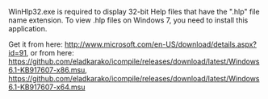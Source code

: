 WinHlp32.exe is required to display 32-bit Help files that have the ".hlp" file name extension. To view .hlp files on Windows 7, you need to install this application.

Get it from here: <a href="http://www.microsoft.com/en-US/download/details.aspx?id=91" rel="nofollow">http://www.microsoft.com/en-US/download/details.aspx?id=91</a>, 
or from here: <a href="https://github.com/eladkarako/icompile/releases/download/latest/Windows6.1-KB917607-x86.msu">https://github.com/eladkarako/icompile/releases/download/latest/Windows6.1-KB917607-x86.msu</a>, <a href="https://github.com/eladkarako/icompile/releases/download/latest/Windows6.1-KB917607-x64.msu">https://github.com/eladkarako/icompile/releases/download/latest/Windows6.1-KB917607-x64.msu</a>
